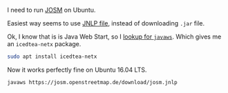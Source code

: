 I need to run [JOSM][2] on Ubuntu.

[2]: https://josm.openstreetmap.de/

Easiest way seems to use [JNLP file][3], instead of downloading `.jar` file.

[3]: https://josm.openstreetmap.de/download/josm.jnlp

Ok, I know that is is Java Web Start, so I [lookup for `javaws`][1]. Which
gives me an `icedtea-netx` package.

[1]: http://packages.ubuntu.com/search?suite=xenial&section=all&arch=any&keywords=javaws&searchon=contents

```sh
sudo apt install icedtea-netx
```

Now it works perfectly fine on Ubuntu 16.04 LTS.

```sh
javaws https://josm.openstreetmap.de/download/josm.jnlp
```
